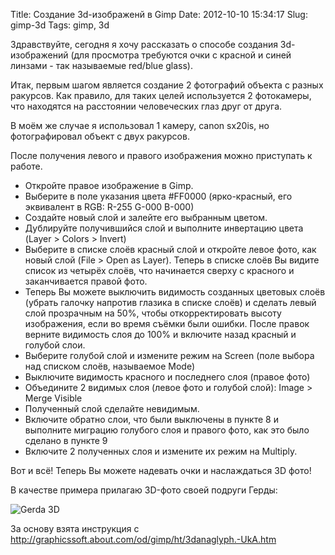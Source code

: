 Title: Создание 3d-изображенй в Gimp
Date: 2012-10-10 15:34:17
Slug: gimp-3d
Tags: gimp, 3d

Здравствуйте, сегодня я хочу рассказать о способе создания 3d-изображений (для
просмотра требуются очки с красной и синей линзами - так называемые red/blue
glass).

Итак, первым шагом является создание 2 фотографий объекта с разных ракурсов.
Как правило, для таких целей используется 2 фотокамеры, что находятся на
расстоянии человеческих глаз друг от друга.

В моём же случае я использовал 1 камеру, canon sx20is, но фотографировал
объект с двух ракурсов.

После получения левого и правого изображения можно приступать к работе.

  * Откройте правое изображение в Gimp.
  * Выберите в поле указания цвета #FF0000 (ярко-красный, его эквивалент в RGB: R-255 G-000 B-000)
  * Создайте новый слой и залейте его выбранным цветом.
  * Дублируйте получившийся слой и выполните инвертацию цвета (Layer > Colors > Invert)
  * Выберите в списке слоёв красный слой и откройте левое фото, как новый слой (File > Open as Layer). Теперь в списке слоёв Вы видите список из четырёх слоёв, что начинается сверху с красного и заканчивается правой фото.
  * Теперь Вы можете выключить видимость созданных цветовых слоёв (убрать галочку напротив глазика в списке слоёв) и сделать левый слой прозрачным на 50%, чтобы откорректировать высоту изображения, если во время съёмки были ошибки. После правок верните видимость слоя до 100% и включите назад красный и голубой слои.
  * Выберите голубой слой и измените режим на Screen (поле выбора над списком слоёв, называемое Mode)
  * Выключите видимость красного и последнего слоя (правое фото)
  * Объедините 2 видимых слоя (левое фото и голубой слой): Image > Merge Visible
  * Полученный слой сделайте невидимым.
  * Включите обратно слои, что были выключены в пункте 8 и выполните миграцию голубого слоя и правого фото, как это было сделано в пункте 9
  * Включите 2 полученных слоя и измените их режим на Multiply.

Вот и всё! Теперь Вы можете надевать очки и наслаждаться 3D фото!

В качестве примера прилагаю 3D-фото своей подруги Герды:

![Gerda 3D](http://yavorovych.com/images/gimp-3d/gerda.jpg)

За основу взята инструкция с
http://graphicssoft.about.com/od/gimp/ht/3danaglyph.-UkA.htm

